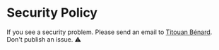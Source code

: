 # Security Policy

If you see a security problem. Please send an email to [Titouan Bénard](mailto:itotutona@evta.fr). 
Don't publish an issue. :warning:
